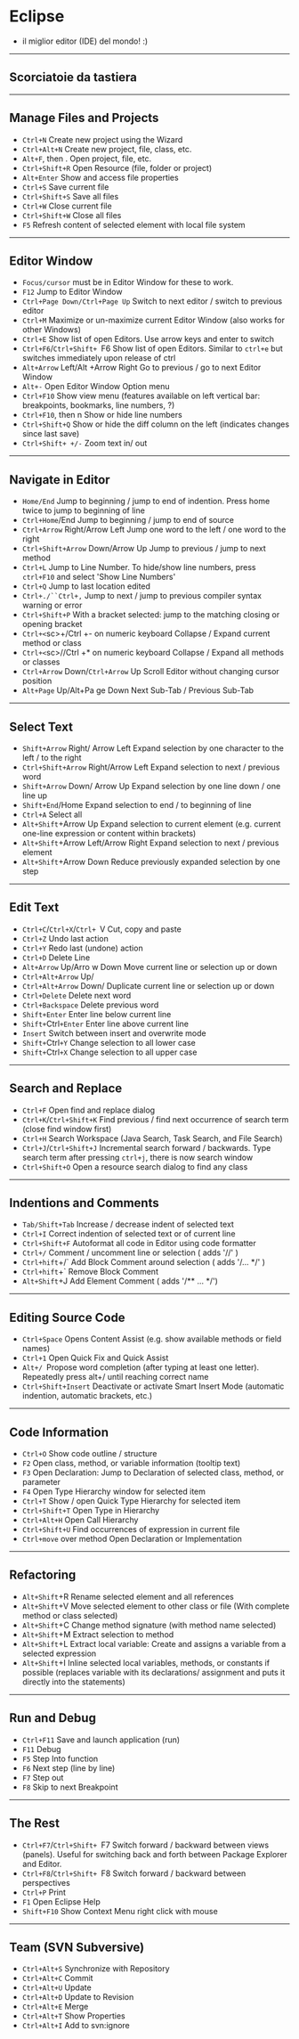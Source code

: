 # Eclipse

* il miglior editor (IDE) del mondo! :)

---

## Scorciatoie da tastiera

---

## Manage Files and Projects

* `Ctrl+N` Create new project using the Wizard
* `Ctrl+Alt+N` Create new project, file, class, etc.
* `Alt+F`, then . Open project, file, etc.
* `Ctrl+Shift+R` Open Resource (file, folder or project)
* `Alt+Enter` Show and access file properties
* `Ctrl+S` Save current file
* `Ctrl+Shift+S` Save all files
* `Ctrl+W` Close current file
* `Ctrl+Shift+W` Close all files
* `F5` Refresh content of selected element with local file system

---

## Editor Window

* `Focus/cursor` must be in Editor Window for these to work.
* `F12` Jump to Editor Window
* `Ctrl+Page Down/Ctrl+Page Up` Switch to next editor / switch to previous editor
* `Ctrl+M` Maximize or un-maximize current Editor Window (also works for other Windows)
* `Ctrl+E` Show list of open Editors. Use arrow keys and enter to switch
* `Ctrl+F6`/`Ctrl+Shift+ `F6 Show list of open Editors. Similar to `ctrl+e` but switches immediately upon release of ctrl
* `Alt+Arrow` Left/Alt +Arrow Right Go to previous / go to next Editor Window
* `Alt+-` Open Editor Window Option menu
* `Ctrl+F10` Show view menu (features available on left vertical bar: breakpoints, bookmarks, line numbers, ?)
* `Ctrl+F10`, then n Show or hide line numbers
* `Ctrl+Shift+Q` Show or hide the diff column on the left (indicates changes since last save)
* `Ctrl+Shift+ +/-` Zoom text in/ out

---

## Navigate in Editor

* `Home/End` Jump to beginning / jump to end of indention. Press home twice to jump to beginning of line
* `Ctrl+Home`/End Jump to beginning / jump to end of source
* `Ctrl+Arrow` Right/Arrow Left Jump one word to the left / one word to the right
* `Ctrl+Shift+Arrow` Down/Arrow Up Jump to previous / jump to next method
* `Ctrl+L` Jump to Line Number. To hide/show line numbers, press `ctrl+F10` and select 'Show Line Numbers'
* `Ctrl+Q` Jump to last location edited
* `Ctrl+./``Ctrl+,` Jump to next / jump to previous compiler syntax warning or error
* `Ctrl+Shift+P` With a bracket selected: jump to the matching closing or opening bracket
* `Ctrl+<`sc>+</sc>/Ctrl +- on numeric keyboard Collapse / Expand current method or class
* `Ctrl+<`sc>/</sc>/Ctrl +* on numeric keyboard Collapse / Expand all methods or classes
* `Ctrl+Arrow` Down/`Ctrl+Arrow` Up Scroll Editor without changing cursor position
* `Alt+Page` Up/Alt+Pa ge Down Next Sub-Tab / Previous Sub-Tab

---

## Select Text

* `Shift+Arrow` Right/ Arrow Left Expand selection by one character to the left / to the right
* `Ctrl+Shift+Arrow` Right/Arrow Left Expand selection to next / previous word
* `Shift+Arrow` Down/ Arrow Up Expand selection by one line down / one line up
* `Shift+End`/Home Expand selection to end / to beginning of line
* `Ctrl+A` Select all
* `Alt+Shift`+Arrow Up Expand selection to current element (e.g. current one-line expression or content within brackets)
* `Alt+Shift`+Arrow Left/Arrow Right Expand selection to next / previous element
* `Alt+Shift`+Arrow Down Reduce previously expanded selection by one step

---

## Edit Text

* `Ctrl+C`/`Ctrl+X`/`Ctrl+ `V Cut, copy and paste
* `Ctrl+Z` Undo last action
* `Ctrl+Y` Redo last (undone) action
* `Ctrl+D` Delete Line
* `Alt+Arrow` Up/Arro w Down Move current line or selection up or down
* `Ctrl+Alt+Arrow` Up/
* `Ctrl+Alt+Arrow` Down/ Duplicate current line or selection up or down
* `Ctrl+Delete` Delete next word
* `Ctrl+Backspace` Delete previous word
* `Shift+Enter` Enter line below current line
* `Shift+`Ctrl`+Enter` Enter line above current line
* `Insert` Switch between insert and overwrite mode
* `Shift+`Ctrl`+Y` Change selection to all lower case
* `Shift+`Ctrl`+X` Change selection to all upper case

---

## Search and Replace

* `Ctrl+F` Open find and replace dialog
* `Ctrl+K`/`Ctrl+Shift+K` Find previous / find next occurrence of search term (close find window first)
* `Ctrl+H` Search Workspace (Java Search, Task Search, and File Search)
* `Ctrl+J`/`Ctrl+Shift+J` Incremental search forward / backwards. Type search term after pressing `ctrl+j`, there is now search window
* `Ctrl+Shift+O` Open a resource search dialog to find any class

---

## Indentions and Comments

* `Tab/Shift+Tab` Increase / decrease indent of selected text
* `Ctrl+I` Correct indention of selected text or of current line
* `Ctrl+Shift+F` Autoformat all code in Editor using code formatter
* `Ctrl+/` Comment / uncomment line or selection ( adds '//' )
* `Ctrl+hift`+/` Add Block Comment around selection ( adds '/... */' )
* `Ctrl+hift`+\` Remove Block Comment
* `Alt+Shift`+J Add Element Comment ( adds '/** ... */')

---

## Editing Source Code

* `Ctrl+Space` Opens Content Assist (e.g. show available methods or field names)
* `Ctrl+1` Open Quick Fix and Quick Assist
* `Alt+/ `Propose word completion (after typing at least one letter). Repeatedly press alt+/ until reaching correct name
* `Ctrl+Shift+Insert` Deactivate or activate Smart Insert Mode (automatic indention, automatic brackets, etc.)

---

## Code Information

* `Ctrl+O` Show code outline / structure
* `F2` Open class, method, or variable information (tooltip text)
* `F3` Open Declaration: Jump to Declaration of selected class, method, or parameter
* `F4` Open Type Hierarchy window for selected item
* `Ctrl+T` Show / open Quick Type Hierarchy for selected item
* `Ctrl+Shift+T` Open Type in Hierarchy
* `Ctrl+Alt+H` Open Call Hierarchy
* `Ctrl+Shift+U` Find occurrences of expression in current file
* `Ctrl+move` over method Open Declaration or Implementation

---

## Refactoring

* `Alt+Shift`+R Rename selected element and all references
* `Alt+Shift`+V Move selected element to other class or file (With complete method or class selected)
* `Alt+Shift`+C Change method signature (with method name selected)
* `Alt+Shift`+M Extract selection to method
* `Alt+Shift`+L Extract local variable: Create and assigns a variable from a selected expression
* `Alt+Shift`+I Inline selected local variables, methods, or constants if possible (replaces variable with its declarations/ assignment and puts it directly into the statements)

---

## Run and Debug

* `Ctrl+F11` Save and launch application (run)
* `F11` Debug
* `F5` Step Into function
* `F6` Next step (line by line)
* `F7` Step out
* `F8` Skip to next Breakpoint

---

## The Rest

* `Ctrl+F7`/`Ctrl+Shift+ `F7 Switch forward / backward between views (panels). Useful for switching back and forth between Package Explorer and Editor.
* `Ctrl+F8`/`Ctrl+Shift+ `F8 Switch forward / backward between perspectives
* `Ctrl+P` Print
* `F1` Open Eclipse Help
* `Shift+F10` Show Context Menu right click with mouse

---

## Team (SVN Subversive)

* `Ctrl+Alt+S` Synchronize with Repository
* `Ctrl+Alt+C` Commit
* `Ctrl+Alt+U` Update
* `Ctrl+Alt+D` Update to Revision
* `Ctrl+Alt+E` Merge
* `Ctrl+Alt+T` Show Properties
* `Ctrl+Alt+I` Add to svn:ignore